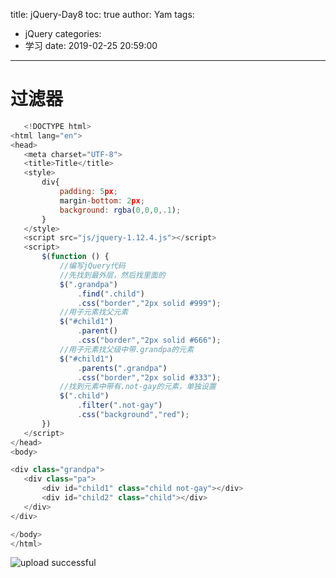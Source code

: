 title: jQuery-Day8
toc: true
author: Yam
tags:
  - jQuery
categories:
  - 学习
date: 2019-02-25 20:59:00
---
# 过滤器
 ```javascript
 	<!DOCTYPE html>
<html lang="en">
<head>
    <meta charset="UTF-8">
    <title>Title</title>
    <style>
        div{
            padding: 5px;
            margin-bottom: 2px;
            background: rgba(0,0,0,.1);
        }
    </style>
    <script src="js/jquery-1.12.4.js"></script>
    <script>
        $(function () {
            //编写jQuery代码
            //先找到最外层，然后找里面的
            $(".grandpa")
                .find(".child")
                .css("border","2px solid #999");
            //用子元素找父元素
            $("#child1")
                .parent()
                .css("border","2px solid #666");
            //用子元素找父级中带.grandpa的元素
            $("#child1")
                .parents(".grandpa")
                .css("border","2px solid #333");
            //找到元素中带有.not-gay的元素，单独设置
            $(".child")
                .filter(".not-gay")
                .css("background","red");
        })
    </script>
</head>
<body>

<div class="grandpa">
    <div class="pa">
        <div id="child1" class="child not-gay"></div>
        <div id="child2" class="child"></div>
    </div>
</div>

</body>
</html>
 ```



![upload successful](https://img.haote.com/upload/news/image/20180717/20180717144625_95316.jpg)